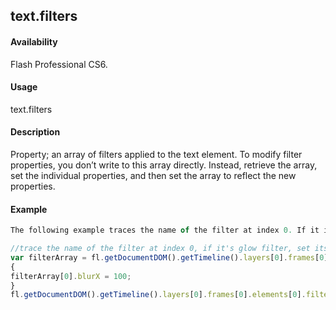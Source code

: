 ## text.filters

#### Availability

Flash Professional CS6.

#### Usage

text.filters

#### Description

Property; an array of filters applied to the text element. To modify filter properties, you don’t write to this array directly. Instead, retrieve the array, set the individual properties, and then set the array to reflect the new properties.

#### Example

```javascript
The following example traces the name of the filter at index 0. If it is a Glow filter, its blurX property is set to 100 and the new value is written to the filters array:

//trace the name of the filter at index 0, if it's glow filter, set its blurX to 100 var filterName = fl.getDocumentDOM().getTimeline().layers[0].frames[0].elements[0].filters[0].name; fl.trace(filterName);
var filterArray = fl.getDocumentDOM().getTimeline().layers[0].frames[0].elements[0].filters; if (filterName == 'glowFilter')
{
filterArray[0].blurX = 100;
}
fl.getDocumentDOM().getTimeline().layers[0].frames[0].elements[0].filters = filterArray;

```